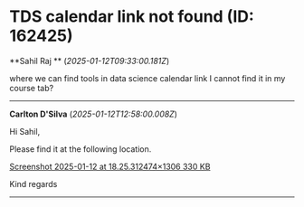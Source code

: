 # TDS calendar link not found (ID: 162425)

**Sahil Raj ** (_2025-01-12T09:33:00.181Z_)

where we can find tools in data science calendar link I cannot find it in my course tab?

---

**Carlton D'Silva** (_2025-01-12T12:58:00.008Z_)

Hi Sahil,

Please find it at the following location.

[Screenshot 2025-01-12 at 18.25.312474×1306 330 KB](https://europe1.discourse-cdn.com/flex013/uploads/iitm/original/3X/b/6/b690d26af607c7a3a2af2f41a6e89d323ac7510c.png "Screenshot 2025-01-12 at 18.25.31")

Kind regards

---
